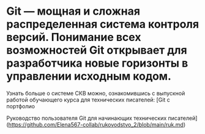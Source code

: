 # Git — мощная и сложная распределенная система контроля версий. Понимание всех возможностей Git открывает для разработчика новые горизонты в управлении исходным кодом.
Узнать больше о системе СКВ можно, ознакомившись с выпускной работой  обучающего курса для технических писателей: [Git с портфолио

Руководство пользователя Git для начинающих технических писателей](https://github.com/Elena567-collab/rukovodstvo_2/blob/main/ruk.md)
